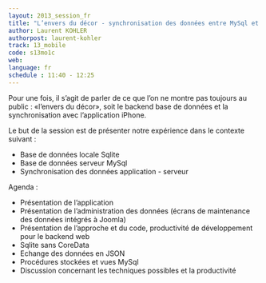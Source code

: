 ```yaml
---
layout: 2013_session_fr
title: "L’envers du décor - synchronisation des données entre MySql et application iOS"
author: Laurent KOHLER
authorpost: laurent-kohler
track: 13_mobile
code: s13mo1c
web: 
language: fr
schedule : 11:40 - 12:25
---
```


Pour une fois, il s’agit de parler de ce que l’on ne montre pas toujours au public : «l’envers du décor», soit le backend base de données et la synchronisation avec l’application iPhone. 

Le but de la session est de présenter notre expérience dans le contexte suivant :

* Base de données locale Sqlite
* Base de données serveur MySql
* Synchronisation des données application - serveur

Agenda :

* Présentation de l’application 
* Présentation de l’administration des données (écrans de maintenance des données intégrés à Joomla)
* Présentation de l’approche et du code, productivité de développement pour le backend web
* Sqlite sans CoreData
* Echange des données en JSON
* Procédures stockées et vues MySql
* Discussion concernant les techniques possibles et la productivité
